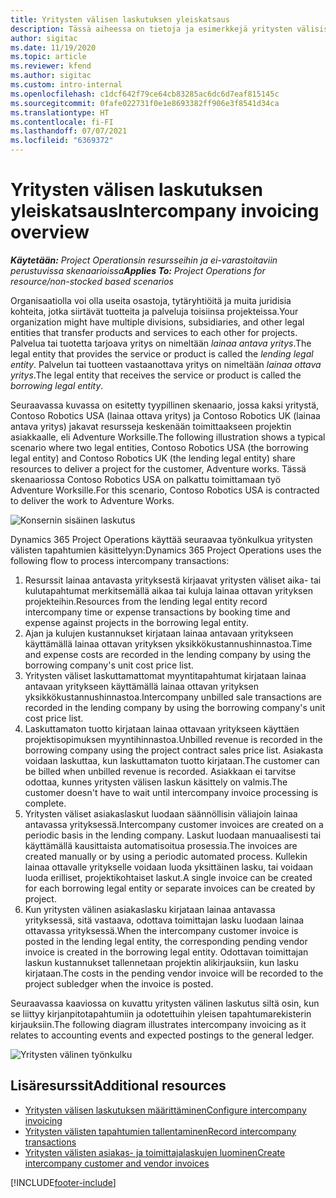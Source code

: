 ```yaml
---
title: Yritysten välisen laskutuksen yleiskatsaus
description: Tässä aiheessa on tietoja ja esimerkkejä yritysten välisistä laskuista projekteissa.
author: sigitac
ms.date: 11/19/2020
ms.topic: article
ms.reviewer: kfend
ms.author: sigitac
ms.custom: intro-internal
ms.openlocfilehash: c1dcf642f79ce64cb83285ac6dc6d7eaf815145c
ms.sourcegitcommit: 0fafe022731f0e1e8693382ff906e3f8541d34ca
ms.translationtype: HT
ms.contentlocale: fi-FI
ms.lasthandoff: 07/07/2021
ms.locfileid: "6369372"
---
```

# <a name="intercompany-invoicing-overview"></a><span data-ttu-id="1a427-103">Yritysten välisen laskutuksen yleiskatsaus</span><span class="sxs-lookup"><span data-stu-id="1a427-103">Intercompany invoicing overview</span></span>

<span data-ttu-id="1a427-104">_**Käytetään:** Project Operationsin resursseihin ja ei-varastoitaviin perustuvissa skenaarioissa_</span><span class="sxs-lookup"><span data-stu-id="1a427-104">_**Applies To:** Project Operations for resource/non-stocked based scenarios_</span></span>

<span data-ttu-id="1a427-105">Organisaatiolla voi olla useita osastoja, tytäryhtiöitä ja muita juridisia kohteita, jotka siirtävät tuotteita ja palveluja toisiinsa projekteissa.</span><span class="sxs-lookup"><span data-stu-id="1a427-105">Your organization might have multiple divisions, subsidiaries, and other legal entities that transfer products and services to each other for projects.</span></span> <span data-ttu-id="1a427-106">Palvelua tai tuotetta tarjoava yritys on nimeltään *lainaa antava yritys*.</span><span class="sxs-lookup"><span data-stu-id="1a427-106">The legal entity that provides the service or product is called the *lending legal entity*.</span></span> <span data-ttu-id="1a427-107">Palvelun tai tuotteen vastaanottava yritys on nimeltään *lainaa ottava yritys*.</span><span class="sxs-lookup"><span data-stu-id="1a427-107">The legal entity that receives the service or product is called the *borrowing legal entity*.</span></span>

<span data-ttu-id="1a427-108">Seuraavassa kuvassa on esitetty tyypillinen skenaario, jossa kaksi yritystä, Contoso Robotics USA (lainaa ottava yritys) ja Contoso Robotics UK (lainaa antava yritys) jakavat resursseja keskenään toimittaakseen projektin asiakkaalle, eli Adventure Worksille.</span><span class="sxs-lookup"><span data-stu-id="1a427-108">The following illustration shows a typical scenario where two legal entities, Contoso Robotics USA (the borrowing legal entity) and Contoso Robotics UK (the lending legal entity) share resources to deliver a project for the customer, Adventure works.</span></span> <span data-ttu-id="1a427-109">Tässä skenaariossa Contoso Robotics USA on palkattu toimittamaan työ Adventure Worksille.</span><span class="sxs-lookup"><span data-stu-id="1a427-109">For this scenario, Contoso Robotics USA is contracted to deliver the work to Adventure Works.</span></span>

![Konsernin sisäinen laskutus](./media/IntercompanyScenario.png) 

<span data-ttu-id="1a427-111">Dynamics 365 Project Operations käyttää seuraavaa työnkulkua yritysten välisten tapahtumien käsittelyyn:</span><span class="sxs-lookup"><span data-stu-id="1a427-111">Dynamics 365 Project Operations uses the following flow to process intercompany transactions:</span></span>

1. <span data-ttu-id="1a427-112">Resurssit lainaa antavasta yrityksestä kirjaavat yritysten väliset aika- tai kulutapahtumat merkitsemällä aikaa tai kuluja lainaa ottavan yrityksen projekteihin.</span><span class="sxs-lookup"><span data-stu-id="1a427-112">Resources from the lending legal entity record intercompany time or expense transactions by booking time and expense against projects in the borrowing legal entity.</span></span>
2. <span data-ttu-id="1a427-113">Ajan ja kulujen kustannukset kirjataan lainaa antavaan yritykseen käyttämällä lainaa ottavan yrityksen yksikkökustannushinnastoa.</span><span class="sxs-lookup"><span data-stu-id="1a427-113">Time and expense costs are recorded in the lending company by using the borrowing company's unit cost price list.</span></span>
3. <span data-ttu-id="1a427-114">Yritysten väliset laskuttamattomat myyntitapahtumat kirjataan lainaa antavaan yritykseen käyttämällä lainaa ottavan yrityksen yksikkökustannushinnastoa.</span><span class="sxs-lookup"><span data-stu-id="1a427-114">Intercompany unbilled sale transactions are recorded in the lending company by using the borrowing company's unit cost price list.</span></span>
4. <span data-ttu-id="1a427-115">Laskuttamaton tuotto kirjataan lainaa ottavaan yritykseen käyttäen projektisopimuksen myyntihinnastoa.</span><span class="sxs-lookup"><span data-stu-id="1a427-115">Unbilled revenue is recorded in the borrowing company using the project contract sales price list.</span></span> <span data-ttu-id="1a427-116">Asiakasta voidaan laskuttaa, kun laskuttamaton tuotto kirjataan.</span><span class="sxs-lookup"><span data-stu-id="1a427-116">The customer can be billed when unbilled revenue is recorded.</span></span> <span data-ttu-id="1a427-117">Asiakkaan ei tarvitse odottaa, kunnes yritysten välisen laskun käsittely on valmis.</span><span class="sxs-lookup"><span data-stu-id="1a427-117">The customer doesn't have to wait until intercompany invoice processing is complete.</span></span>
5. <span data-ttu-id="1a427-118">Yritysten väliset asiakaslaskut luodaan säännöllisin väliajoin lainaa antavassa yrityksessä.</span><span class="sxs-lookup"><span data-stu-id="1a427-118">Intercompany customer invoices are created on a periodic basis in the lending company.</span></span> <span data-ttu-id="1a427-119">Laskut luodaan manuaalisesti tai käyttämällä kausittaista automatisoitua prosessia.</span><span class="sxs-lookup"><span data-stu-id="1a427-119">The invoices are created manually or by using a periodic automated process.</span></span> <span data-ttu-id="1a427-120">Kullekin lainaa ottavalle yritykselle voidaan luoda yksittäinen lasku, tai voidaan luoda erilliset, projektikohtaiset laskut.</span><span class="sxs-lookup"><span data-stu-id="1a427-120">A single invoice can be created for each borrowing legal entity or separate invoices can be created by project.</span></span>
6. <span data-ttu-id="1a427-121">Kun yritysten välinen asiakaslasku kirjataan lainaa antavassa yrityksessä, sitä vastaava, odottava toimittajan lasku luodaan lainaa ottavassa yrityksessä.</span><span class="sxs-lookup"><span data-stu-id="1a427-121">When the intercompany customer invoice is posted in the lending legal entity, the corresponding pending vendor invoice is created in the borrowing legal entity.</span></span> <span data-ttu-id="1a427-122">Odottavan toimittajan laskun kustannukset tallennetaan projektin alikirjauksiin, kun lasku kirjataan.</span><span class="sxs-lookup"><span data-stu-id="1a427-122">The costs in the pending vendor invoice will be recorded to the project subledger when the invoice is posted.</span></span>

<span data-ttu-id="1a427-123">Seuraavassa kaaviossa on kuvattu yritysten välinen laskutus siltä osin, kun se liittyy kirjanpitotapahtumiin ja odotettuihin yleisen tapahtumarekisterin kirjauksiin.</span><span class="sxs-lookup"><span data-stu-id="1a427-123">The following diagram illustrates intercompany invoicing as it relates to accounting events and expected postings to the general ledger.</span></span>

![Yritysten välinen työnkulku](./media/IntercompanyFlow.png)

## <a name="additional-resources"></a><span data-ttu-id="1a427-125">Lisäresurssit</span><span class="sxs-lookup"><span data-stu-id="1a427-125">Additional resources</span></span>

- [<span data-ttu-id="1a427-126">Yritysten välisen laskutuksen määrittäminen</span><span class="sxs-lookup"><span data-stu-id="1a427-126">Configure intercompany invoicing</span></span>](configure-intercompany-invoicing.md)
- [<span data-ttu-id="1a427-127">Yritysten välisten tapahtumien tallentaminen</span><span class="sxs-lookup"><span data-stu-id="1a427-127">Record intercompany transactions</span></span>](create-intercompany-transactions.md)
- [<span data-ttu-id="1a427-128">Yritysten välisten asiakas- ja toimittajalaskujen luominen</span><span class="sxs-lookup"><span data-stu-id="1a427-128">Create intercompany customer and vendor invoices</span></span>](create-intercompany-customer-vendor-invoices.md)


[!INCLUDE[footer-include](../includes/footer-banner.md)]